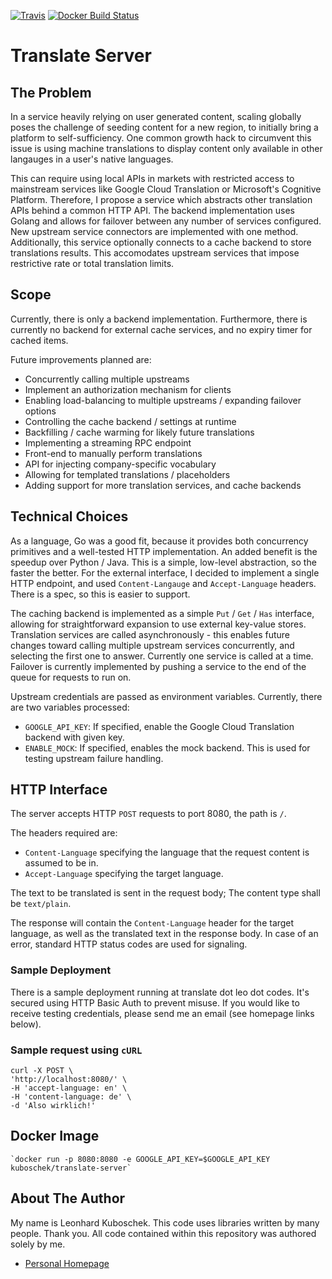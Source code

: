 [![Travis](https://img.shields.io/travis/kuboschek/translate-server.svg)]()
[![Docker Build Status](https://img.shields.io/docker/build/kuboschek/translate-server.svg)]()
# Translate Server

## The Problem

In a service heavily relying on user generated content, scaling globally poses the challenge of seeding content for a
new region, to initially bring a platform to self-sufficiency. One common growth hack to circumvent this issue is
using machine translations to display content only available in other langauges in a user's native languages.

This can require using local APIs in markets with restricted access to mainstream services like Google Cloud Translation
or Microsoft's Cognitive Platform. Therefore, I propose a service which abstracts other translation APIs behind a common
HTTP API. The backend implementation uses Golang and allows for failover between any number of services configured. New
upstream service connectors are implemented with one method. Additionally, this service optionally connects to a cache
backend to store translations results. This accomodates upstream services that impose restrictive rate or total
translation limits.

## Scope

Currently, there is only a backend implementation. Furthermore, there is currently no backend for external cache services,
and no expiry timer for cached items.

Future improvements planned are:
 * Concurrently calling multiple upstreams
 * Implement an authorization mechanism for clients
 * Enabling load-balancing to multiple upstreams / expanding failover options
 * Controlling the cache backend / settings at runtime
 * Backfilling / cache warming for likely future translations
 * Implementing a streaming RPC endpoint
 * Front-end to manually perform translations
 * API for injecting company-specific vocabulary
 * Allowing for templated translations / placeholders
 * Adding support for more translation services, and cache backends

## Technical Choices

As a language, Go was a good fit, because it provides both concurrency primitives and a well-tested HTTP implementation.
An added benefit is the speedup over Python / Java. This is a simple, low-level abstraction, so the faster the better.
For the external interface, I decided to implement a single HTTP endpoint, and used `Content-Langauge` and
`Accept-Language` headers. There is a spec, so this is easier to support.

The caching backend is implemented as a simple `Put` / `Get` / `Has` interface, allowing for straightforward expansion
to use external key-value stores. Translation services are called asynchronously - this enables future changes toward
calling multiple upstream services concurrently, and selecting the first one to answer. Currently one service is called
at a time. Failover is currently implemented by pushing a service to the end of the queue for requests to run on.

Upstream credentials are passed as environment variables. Currently, there are two variables processed:
 * `GOOGLE_API_KEY`: If specified, enable the Google Cloud Translation backend with given key.
 * `ENABLE_MOCK`: If specified, enables the mock backend. This is used for testing upstream failure handling.

## HTTP Interface

The server accepts HTTP `POST` requests to port 8080, the path is `/`.

The headers required are:
 * `Content-Language` specifying the language that the request content is assumed to be in.
 * `Accept-Language` specifying the target language.

The text to be translated is sent in the request body; The content type shall be `text/plain`.

The response will contain the `Content-Language` header for the target language, as well as the translated text in the
response body. In case of an error, standard HTTP status codes are used for signaling.

### Sample Deployment

There is a sample deployment running at translate dot leo dot codes. It's secured using HTTP Basic Auth to prevent
misuse. If you would like to receive testing credentials, please send me an email (see homepage links below).

### Sample request using `cURL`
    curl -X POST \
    'http://localhost:8080/' \
    -H 'accept-language: en' \
    -H 'content-language: de' \
    -d 'Also wirklich!'

## Docker Image
    `docker run -p 8080:8080 -e GOOGLE_API_KEY=$GOOGLE_API_KEY kuboschek/translate-server`


## About The Author
My name is Leonhard Kuboschek. This code uses libraries written by many people. Thank you. All code contained within
this repository was authored solely by me.

 * [Personal Homepage](http://kuboschek.me)